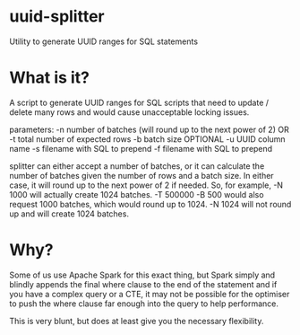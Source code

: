 # uuid-splitter
Utility to generate UUID ranges for SQL statements

# What is it? 
A script to generate UUID ranges for SQL scripts that need to update / delete many rows and would cause unacceptable locking issues.

 parameters: -n number of batches (will round up to the next power of 2)
                OR
             -t total number of expected rows
             -b batch size
                OPTIONAL
             -u UUID column name
             -s filename with SQL to prepend
             -f filename with SQL to prepend

splitter can either accept a number of batches, or it can calculate the number of batches given the number of rows and a batch size. In either case, it will round up to the next power of 2 if needed. So, for example, -N 1000 will actually create 1024 batches. -T 500000 -B 500 would also request 1000 batches, which would round up to 1024. -N 1024 will not round up and will create 1024 batches.

# Why?
Some of us use Apache Spark for this exact thing, but Spark simply and blindly appends the final where clause to the end of the statement and if you have a complex query or a CTE, it may not be possible for the optimiser to push the where clause far enough into the query to help performance.

This is very blunt, but does at least give you the necessary flexibility.
